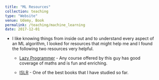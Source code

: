 ```yaml
title: "ML Resources"
collection: teaching
type: "Website"
venue: Udemy, Book
permalink: /teaching/machine_learning
date: 2017-12-01
```

- I like knowing things from inside out and to understand every aspect of an ML algorithm, I looked for resources that might help me and I found the following two resources very helpful.
  
  - [Lazy Programmer](https://www.udemy.com/course/data-science-linear-regression-in-python/) - Any course offered by this guy has good coverage of maths and is fun and enriching.
  
  - [ISLR](http://faculty.marshall.usc.edu/gareth-james/ISL/) - One of the best books that I have studied so far.
